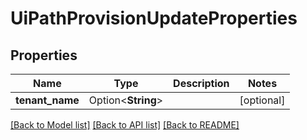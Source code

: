 # UiPathProvisionUpdateProperties

## Properties

Name | Type | Description | Notes
------------ | ------------- | ------------- | -------------
**tenant_name** | Option<**String**> |  | [optional]

[[Back to Model list]](../README.md#documentation-for-models) [[Back to API list]](../README.md#documentation-for-api-endpoints) [[Back to README]](../README.md)


